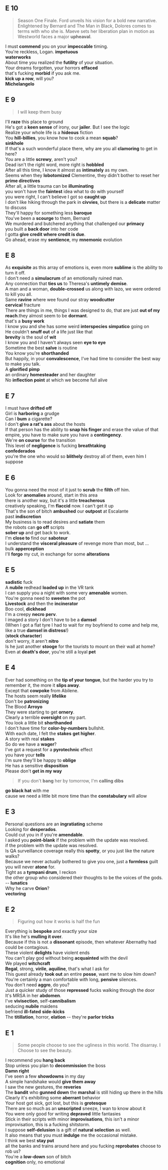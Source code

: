 
## E 10  

> Season One Finale. Ford unveils his vision for a bold new narrative. Enlightened by Bernard and The Man in Black, Dolores comes to terms with who she is. Maeve sets her liberation plan in motion as Westworld faces a major **upheaval**.  

I must **commend** you on your **impeccable** timing.  
You're reckless, Logan. **impetuous**  
**waterworks**  
About time you realized the **futility** of your situation.  
Your dreams forgotten, your horrors **effaced**  
that's fucking **morbid** if you ask me.  
**kick up a row**, will you?  
**Michelangelo**  


## E 9  

> I will keep them busy  

I'll **raze** this place to ground  
He's got a **keen sense** of irony, our **jailer**. But I see the logic  
Realize your whole life is a **hideous** fiction  
You **hill-billies**, you know how to cook a mean **squab**?  
**sinkhole**  
If that's a such wonderful place there, why are you all **clamoring** to get in here?  
You are a little **screwy**, aren't you?  
Dead isn't the right word, more right is **hobbled**  
After all this time, I know it almost as **intimately** as my own.  
Seems when they **lobotomized** Clementine, they didn't bother to reset her **prime directives**  
After all, a little trauma can be **illuminating**  
you won't have the **faintest** idea what to do with yourself  
you were right, I can't believe I got so **caught up**  
I don't like hiking through the park in **civvies**, but there is a **delicate** matter to discuss  
They'll happy for something less **baroque**  
You've been a **scourge** to them, Bernard  
We murdered and butchered anything that challenged our **primacy**  
you built a **back door** into her code  
I gotta **give credit where credit is due**.  
Go ahead, erase my **sentience**, my **mnemonic** evolution  

## E 8  

As **exquisite** as this array of emotions is, even more **sublime** is the ability to turn it off.  
I don't need a **simulacrum** of an emotionally ruined man.  
Any connection that **ties us** to Theresa's **untimely** **demise**.  
A man and a woman, **double-crossed** us along with lazo, we were ordered to kill you all.  
Same **ravine** where wee found our stray **woodcutter**  
**cervical** fracture  
There are things in me, things I was designed to do, that are just **out of my reach**.they almost seem to be **dormant**.  
that's a **busy work**  
I know you and she has some weird **interspecies** **simpatico** going on  
He couldn't **snuff out** of a life just like that  
**brevity** is the soul of **wit**  
I know  you and I haven't always seen **eye to eye**  
Sometime the best **salve** is routine  
You know you're **shorthanded**  
But happily, in your **convalescence**, I've had time to consider the best way to make you talk.  
A **glorified** **pimp**  
an ordinary **homesteader** and her daughter  
No **inflection point** at which we become full alive  


## E 7  

I must have **drifted off**  
Girl is **harboring** a grudge  
Can I **bum** a cigarette?  
I don't **give a rat's ass** about the hosts  
If that person has the ability to **snap his finger** and erase the value of that empire, you have to make sure you have a **contingency**.  
We're **on course** for the transition  
This level of **negligence** is fucking **breathtaking**  
**confederados**  
you're the one who would so **blithely** destroy all of them, even him I suppose  

## E 6  

You gonna need the most of it just to **scrub** the **filth** off him.  
Look for **anomalies** around, start in this area  
there is another way, but it's a little **treacherous**  
creatively speaking, I'm **flaccid** now. I can't get it up  
That's the son of bitch **ambushed** our **outpost** at Escalante  
past **indiscretion**  
My business is to read desires and **satiate** them  
the robots can **go off** scripts  
**sober up** and get back to work.  
I'm **close to** find our **saboteur**  
I understand the **visceral pleasure** of revenge more than most, but ...  
bulk **apperception**  
I'll **forgo** my cut, in exchange for some **alterations**  

## E 5  

**sadistic** fuck  
A **nubile** redhead **loaded up** in the VR tank  
I can supply you a night with some very **amenable** women.  
You're gonna need to **sweeten** the pot  
**Livestock** and then the **incinerator**  
Boo cool, **dickhead**  
I'm a creepy **necro** **perv**.  
I imaged a story I don't have to be a **damsel**  
(When I got a flat tyre I had to wait for my boyfriend to come and help me, like a true **damsel in distress**!)  
(**stock character**)  
don't worry, it aren't **nitro**  
Is he just another **stooge** for the tourists to mount on their wall at home?  
Even at **death's door**, you're still a loyal **pet**  

## E 4  
Ever had something on the **tip of your tongue**, but the harder you try to remember it, the more it **slips away**.  
Except that **cowpoke** from Abilene.  
The hosts seem really **lifelike**  
Don't be **patronizing**  
The Blood **Arroyo**  
They were starting to get **ornery**.  
Clearly a terrible **oversight** on my part.  
You look a little bit **shorthanded**  
I don't have time for **color-by-numbers** bullshit.  
With each date, I felt the **stakes** **get higher**.  
A story with real **stakes**  
So do we have a **wager**?  
I've got a request for a **pyrotechnic** effect  
you have your **tells**  
I'm sure they'll be happy to **oblige**  
He has a sensitive **disposition**  
Please don't **get in my way**  
> If you don't **bang** her by tomorrow, I'm **calling dibs**  

**go black hat** with me  
cause we need a little bit more time than the **constabulary** will allow  


## E 3  
Personal questions are an **ingratiating** scheme  
Looking for **desperados**.  
Could cut you in if you're **amendable**.  
I asked you **point-blank** if the problem with the update was resolved.  
if the problem with the update was resolved.  
Is QA surveillance coverage really this **spotty**, or you just like the nature walks?  
Because we never actually bothered to give you one, just a **formless** guilt you will never **atone** for.  
Tight as a **tympani drum**, I reckon  
the other group who considered their thoughts to be the voices of the gods. --  **lunatics**  
Why he carve **Orion**?  
**vectoring**  


## E 2  
> Figuring out how it works is half the fun  

Everything is **bespoke** and exactly your size  
It's like he's **mulling it over**.  
Because if this is not a **dissonant** episode, then whatever Abernathy had could be contagious.  
These violent **delights** have violent ends  
You can't play god without being **acquainted** with the devil  
We played **witchcraft**  
**Regal**, strong, **virile**, **aquiline**, that's what I ask for  
This guest already **took out** an entire **posse**, want me to slow him down?  
You're certainly a man comfortable with long, **pensive** silences.  
You don't need **aggro**, do you?  
Just a quicker study of those **repressed** fucks walking through the door  
It's MRSA in her **abdomen**.  
I've **vivisection**, self-**cannibalism**  
seducing **nubile** maidens  
befriend **ill-fated** **side-kicks**  
The **titillation**, horror, **elation** -- they're **parlor tricks**  

## E 1  

> Some people choose to see the ugliness in this world. The disarray. I Choose to see the beauty.  

I recommend you **hang back**  
Stop unless you plan to **decommission** the boss  
**Damn right**  
I've seen a few **showdowns** in my day  
A simple handshake would **give them away**  
I saw the new gestures, the **reveries**  
The **bandit** who **gunned down** the **marshal** is still hiding up there in the hills  
Clearly it's exhibiting some **aberrant** behavior  
Your host got sick, got lost, but this is **grotesque**  
There are so much as an **unscripted** sneeze, I wan to know about it  
You were only good for writing **depraved** little fantasies  
Stick in their scripts with minor **improvisations**, this isn't a minor improvisation, this is a fucking shitstorm.  
I suppose **self-delusion** is a gift of **natural selection** as well.  
It also means that you must **indulge** me the occasional mistake.  
I think we best **stay put**  
all the banks and trains around here and you fucking **reprobates** choose to rob us?  
You're a **low-down** son of bitch  
**cognition** only, no emotional  



